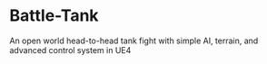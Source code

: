 # Battle-Tank
An open world head-to-head tank fight with simple AI, terrain, and advanced control system in UE4

